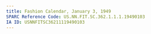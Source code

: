 ```yaml
---
title: Fashion Calendar, January 3, 1949
SPARC Reference Code: US.NN.FIT.SC.362.1.1.1.19490103
IA ID: USNNFITSC36211119490103
---
```

